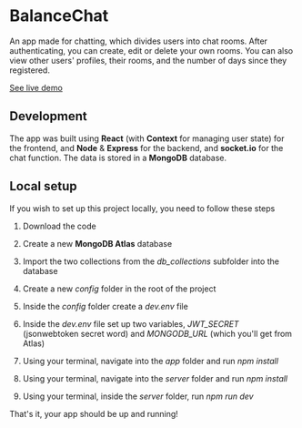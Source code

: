 # BalanceChat

An app made for chatting, which divides users into chat rooms. After authenticating, you can create, edit or delete your own rooms. You can also view other users' profiles, their rooms, and the number of days since they registered. 

[See live demo](https://balance-chat.onrender.com/)

## Development

The app was built using **React** (with **Context** for managing user state) for the frontend, and **Node** & **Express** for the backend, and **socket.io** for the chat function. The data is stored in a **MongoDB** database.

## Local setup

If you wish to set up this project locally, you need to follow these steps

1. Download the code

2. Create a new **MongoDB Atlas** database

3. Import the two collections from the *db_collections* subfolder into the database

4. Create a new *config* folder in the root of the project

5. Inside the *config* folder create a *dev.env* file

6. Inside the *dev.env* file set up two variables, *JWT_SECRET* (jsonwebtoken secret word) and *MONGODB_URL* (which you'll get from Atlas)

7. Using your terminal, navigate into the *app* folder and run *npm install*

8. Using your terminal, navigate into the *server* folder and run *npm install*

9. Using your terminal, inside the *server* folder, run *npm run dev*

That's it, your app should be up and running!